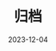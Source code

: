 ---
title: "归档"
date: 2023-12-04
layout: "archives"
slug: "archives"
menu:
    main:
        weight: 2
        params: 
            icon: archives
---